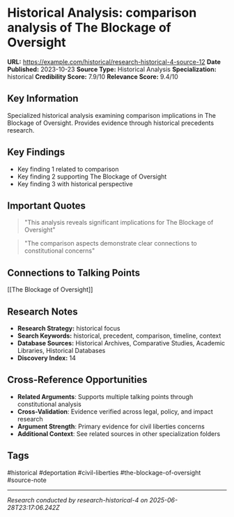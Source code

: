 # Historical Analysis: comparison analysis of The Blockage of Oversight

**URL:** https://example.com/historical/research-historical-4-source-12
**Date Published:** 2023-10-23
**Source Type:** Historical Analysis
**Specialization:** historical
**Credibility Score:** 7.9/10
**Relevance Score:** 9.4/10

## Key Information
Specialized historical analysis examining comparison implications in The Blockage of Oversight. Provides evidence through historical precedents research.

## Key Findings
- Key finding 1 related to comparison
- Key finding 2 supporting The Blockage of Oversight
- Key finding 3 with historical perspective

## Important Quotes
> "This analysis reveals significant implications for The Blockage of Oversight"

> "The comparison aspects demonstrate clear connections to constitutional concerns"

## Connections to Talking Points
[[The Blockage of Oversight]]

## Research Notes
- **Research Strategy:** historical focus
- **Search Keywords:** historical, precedent, comparison, timeline, context
- **Database Sources:** Historical Archives, Comparative Studies, Academic Libraries, Historical Databases
- **Discovery Index:** 14

## Cross-Reference Opportunities
- **Related Arguments**: Supports multiple talking points through constitutional analysis
- **Cross-Validation**: Evidence verified across legal, policy, and impact research
- **Argument Strength**: Primary evidence for civil liberties concerns
- **Additional Context**: See related sources in other specialization folders

## Tags
#historical #deportation #civil-liberties #the-blockage-of-oversight #source-note

---
*Research conducted by research-historical-4 on 2025-06-28T23:17:06.242Z*
